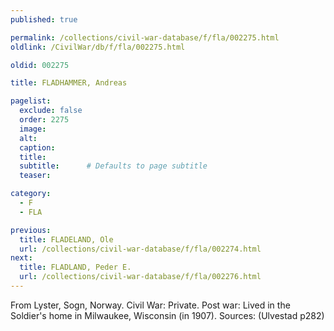 ```yaml
---
published: true

permalink: /collections/civil-war-database/f/fla/002275.html
oldlink: /CivilWar/db/f/fla/002275.html

oldid: 002275

title: FLADHAMMER, Andreas

pagelist:
  exclude: false
  order: 2275
  image: 
  alt:
  caption:
  title:
  subtitle:      # Defaults to page subtitle
  teaser:

category: 
  - F 
  - FLA

previous:
  title: FLADELAND, Ole
  url: /collections/civil-war-database/f/fla/002274.html  
next:
  title: FLADLAND, Peder E.
  url: /collections/civil-war-database/f/fla/002276.html   
---
```

From Lyster, Sogn, Norway. Civil War: Private. Post war: Lived in the Soldier&#39;s home in Milwaukee, Wisconsin (in 1907). Sources: (Ulvestad p282)